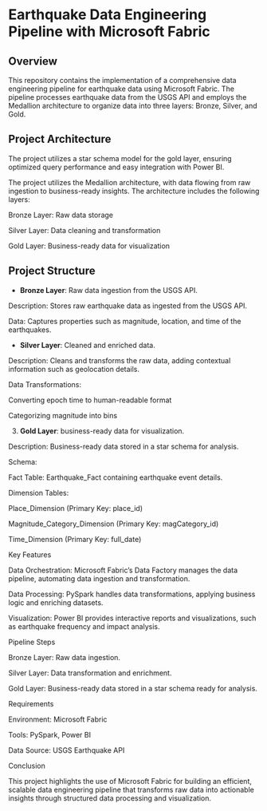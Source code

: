 # Earthquake Data Engineering Pipeline with Microsoft Fabric

## Overview

This repository contains the implementation of a comprehensive data engineering pipeline for earthquake data using Microsoft Fabric. The pipeline processes earthquake data from the USGS API and employs the Medallion architecture to organize data into three layers: Bronze, Silver, and Gold.

## Project Architecture
The project utilizes a star schema model for the gold layer, ensuring optimized query performance and easy integration with Power BI.

The project utilizes the Medallion architecture, with data flowing from raw ingestion to business-ready insights. The architecture includes the following layers:

Bronze Layer: Raw data storage

Silver Layer: Data cleaning and transformation

Gold Layer: Business-ready data for visualization

## Project Structure

- **Bronze Layer**: Raw data ingestion from the USGS API.

Description: Stores raw earthquake data as ingested from the USGS API.

Data: Captures properties such as magnitude, location, and time of the earthquakes.

- **Silver Layer**: Cleaned and enriched data.

Description: Cleans and transforms the raw data, adding contextual information such as geolocation details.

Data Transformations:

Converting epoch time to human-readable format

Categorizing magnitude into bins

3. **Gold Layer**: business-ready data for visualization.

Description: Business-ready data stored in a star schema for analysis.

Schema:

Fact Table: Earthquake_Fact containing earthquake event details.

Dimension Tables:

Place_Dimension (Primary Key: place_id)

Magnitude_Category_Dimension (Primary Key: magCategory_id)

Time_Dimension (Primary Key: full_date)

Key Features

Data Orchestration: Microsoft Fabric’s Data Factory manages the data pipeline, automating data ingestion and transformation.

Data Processing: PySpark handles data transformations, applying business logic and enriching datasets.

Visualization: Power BI provides interactive reports and visualizations, such as earthquake frequency and impact analysis.

Pipeline Steps

Bronze Layer: Raw data ingestion.

Silver Layer: Data transformation and enrichment.

Gold Layer: Business-ready data stored in a star schema ready for analysis.

Requirements

Environment: Microsoft Fabric

Tools: PySpark, Power BI

Data Source: USGS Earthquake API

Conclusion

This project highlights the use of Microsoft Fabric for building an efficient, scalable data engineering pipeline that transforms raw data into actionable insights through structured data processing and visualization.
